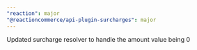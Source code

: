 ```yaml
---
"reaction": major
"@reactioncommerce/api-plugin-surcharges": major
---
```


Updated surcharge resolver to handle the amount value being 0
